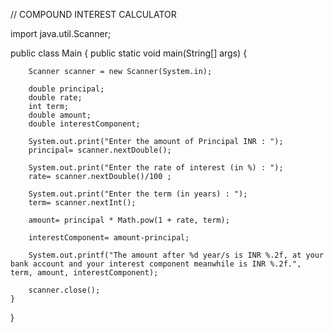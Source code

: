 // COMPOUND INTEREST CALCULATOR

import java.util.Scanner;

public class Main {
    public static void main(String[] args) {

        Scanner scanner = new Scanner(System.in);

        double principal;
        double rate;
        int term;
        double amount;
        double interestComponent;

        System.out.print("Enter the amount of Principal INR : ");
        principal= scanner.nextDouble();

        System.out.print("Enter the rate of interest (in %) : ");
        rate= scanner.nextDouble()/100 ;

        System.out.print("Enter the term (in years) : ");
        term= scanner.nextInt();

        amount= principal * Math.pow(1 + rate, term);

        interestComponent= amount-principal;

        System.out.printf("The amount after %d year/s is INR %.2f, at your bank account and your interest component meanwhile is INR %.2f.", term, amount, interestComponent);

        scanner.close();
    }
}
